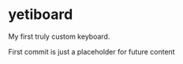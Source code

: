 # yetiboard

My first truly custom keyboard. 

First commit is just a placeholder for future content   
